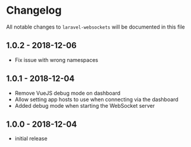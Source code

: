 # Changelog

All notable changes to `laravel-websockets` will be documented in this file

## 1.0.2 - 2018-12-06

- Fix issue with wrong namespaces

## 1.0.1 - 2018-12-04

- Remove VueJS debug mode on dashboard
- Allow setting app hosts to use when connecting via the dashboard
- Added debug mode when starting the WebSocket server

## 1.0.0 - 2018-12-04

- initial release
